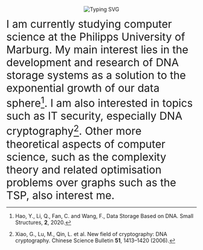 
<p align="center">
<img src="https://readme-typing-svg.demolab.com?font=Monospace&pause=1000&color=fcbf83&center=true&vCenter=true&repeat=true&width=500&lines=Welcome+to+my+profile!;I+am+David!;A+computer+science+student+from+germany!" alt="Typing SVG" />
</p>


<span style="font-size:2em;">I am currently studying computer science at the Philipps University of Marburg. My main interest lies in the development and research of DNA storage systems as a solution to the exponential growth of our data sphere[^1]. I am also interested in topics such as IT security, especially DNA cryptography[^2]. Other more theoretical aspects of computer science, such as the complexity theory and related optimisation problems over graphs such as the TSP, also interest me.</span>


[^1]: Hao, Y., Li, Q., Fan, C. and Wang, F., Data Storage Based on DNA. Small Structures, **2**, 2020.
[^2]: Xiao, G., Lu, M., Qin, L. et al. New field of cryptography: DNA cryptography. Chinese Science Bulletin **51**, 1413–1420 (2006).